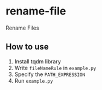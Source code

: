 # rename-file
 Rename Files



## How to use

1. Install tqdm library
2. Write `fileNameRule` in `example.py`
3. Specify the `PATH_EXPRESSION`
4. Run `example.py`
